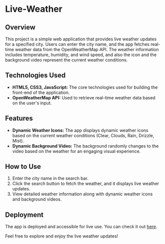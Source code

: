 # Live-Weather

## Overview

This project is a simple web application that provides live weather updates for a specified city. Users can enter the city name, and the app fetches real-time weather data from the OpenWeatherMap API. The weather information includes temperature, humidity, and wind speed, and also the icon and the background video represent the current weather conditions.
## Technologies Used

- **HTML5, CSS3, JavaScript:** The core technologies used for building the front-end of the application.
- **OpenWeatherMap API:** Used to retrieve real-time weather data based on the user's input.

## Features

- **Dynamic Weather Icons:** The app displays dynamic weather icons based on the current weather conditions (Clear, Clouds, Rain, Drizzle, Mist).
- **Dynamic Background Video:** The background randomly changes to the video based on the weather for an engaging visual experience.

## How to Use

1. Enter the city name in the search bar.
2. Click the search button to fetch the weather, and it displays live weather updates.
3. View detailed weather information along with dynamic weather icons and background videos.

## Deployment

The app is deployed and accessible for live use. You can check it out [here]( https://lalitha9300.github.io/Live-Weather/).

Feel free to explore and enjoy the live weather updates!

<!-- ![ScreenshotClear](https://github.com/Lalitha9300/Live-Weather/assets/160124149/46805767-93bf-4118-92a8-db7ee493ea84)

![ScreenshotHaze](https://github.com/Lalitha9300/Live-Weather/assets/160124149/9a1d53bb-f30e-49a7-a113-ba8e7ffd32ee) -->